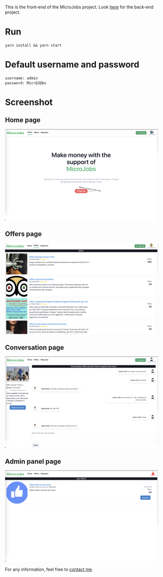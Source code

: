 This is the front-end of the MicroJobs project. Look [here](https://github.com/goto-eof/micro-jobs-server) for the back-end project.

# Run

```
yarn install && yarn start
```

# Default username and password
```
username: admin
password: Micr@J@bs
```

# Screenshot

## Home page

![screenshot](screenshot0.png)

## Offers page

![screenshot](screenshot3.png)

## Conversation page

![screenshot](screenshot1.png)

## Admin panel page

![screenshot](screenshot2.png)

For any information, feel free to [contact me](http://andre-i.eu/#contactme).

